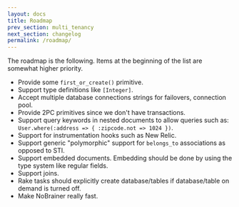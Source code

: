 ```yaml
---
layout: docs
title: Roadmap
prev_section: multi_tenancy
next_section: changelog
permalink: /roadmap/
---
```


The roadmap is the following. Items at the beginning of the list are somewhat higher priority.

* Provide some `first_or_create()` primitive.
* Support type definitions like `[Integer]`.
* Accept multiple database connections strings for failovers, connection pool.
* Provide 2PC primitives since we don't have transactions.
* Support query keywords in nested documents to allow queries such as:  
  `User.where(:address => { :zipcode.not => 1024 })`.
* Support for instrumentation hooks such as New Relic.
* Support generic "polymorphic" support for `belongs_to` associations as opposed to STI.
* Support embedded documents. Embedding should be done by using the type system like regular fields.
* Support joins.
* Rake tasks should explicitly create database/tables if database/table on demand is turned off.
* Make NoBrainer really fast.
